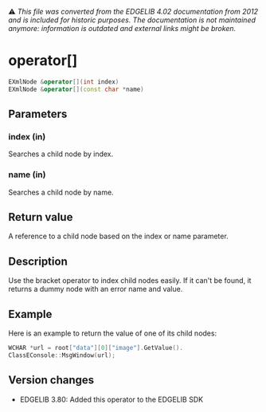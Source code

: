 :warning: _This file was converted from the EDGELIB 4.02 documentation from 2012 and is included for historic purposes. The documentation is not maintained anymore: information is outdated and external links might be broken._

# operator[]


```c++
EXmlNode &operator[](int index) 
EXmlNode &operator[](const char *name)
```

## Parameters
### index (in)
Searches a child node by index.

### name (in)
Searches a child node by name.

## Return value
A reference to a child node based on the index or name parameter.

## Description
Use the bracket operator to index child nodes easily. If it can't be found, it returns a dummy node with an error name and value.

## Example
Here is an example to return the value of one of its child nodes:

```c++
WCHAR *url = root["data"][0]["image"].GetValue(). 
ClassEConsole::MsgWindow(url);
```

## Version changes
- EDGELIB 3.80: Added this operator to the EDGELIB SDK

